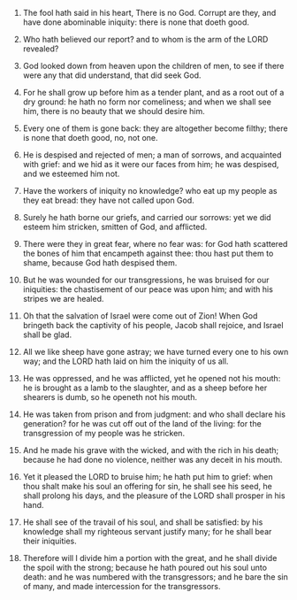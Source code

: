 1. The fool hath said in his heart, There is no God. Corrupt are
they, and have done abominable iniquity: there is none that doeth
good.

1. Who hath believed our report? and to whom is the arm of the LORD
revealed?

2. God looked down from heaven upon the children of men, to see if
there were any that did understand, that did seek God.

2. For he shall grow up before him as a tender plant, and
as a root out of a dry ground: he hath no form nor comeliness; and
when we shall see him, there is no beauty that we should desire him.

3. Every one of them is gone back: they are altogether become
filthy; there is none that doeth good, no, not one.

3. He is despised and rejected of men; a man of sorrows, and
acquainted with grief: and we hid as it were our faces from him; he
was despised, and we esteemed him not.

4. Have the workers of iniquity no knowledge? who eat up my people
as they eat bread: they have not called upon God.

4. Surely he hath borne our griefs, and carried our sorrows: yet we
did esteem him stricken, smitten of God, and afflicted.

5. There were they in great fear, where no fear was: for God hath
scattered the bones of him that encampeth against thee: thou hast put
them to shame, because God hath despised them.

5. But he was wounded for our transgressions, he was bruised for our
iniquities: the chastisement of our peace was upon him; and with his
stripes we are healed.

6. Oh that the salvation of Israel were come out of Zion! When God
bringeth back the captivity of his people, Jacob shall rejoice, and
Israel shall be glad.

6. All we like sheep have gone astray; we have turned every one to
his own way; and the LORD hath laid on him the iniquity of us all.

7. He was oppressed, and he was afflicted, yet he opened not his
mouth: he is brought as a lamb to the slaughter, and as a sheep before
her shearers is dumb, so he openeth not his mouth.

8. He was taken from prison and from judgment: and who shall declare
his generation? for he was cut off out of the land of the living: for
the transgression of my people was he stricken.

9. And he made his grave with the wicked, and with the rich in his
death; because he had done no violence, neither was any deceit in his
mouth.

10. Yet it pleased the LORD to bruise him; he hath put him to grief:
when thou shalt make his soul an offering for sin, he shall see his
seed, he shall prolong his days, and the pleasure of the LORD shall
prosper in his hand.

11. He shall see of the travail of his soul, and shall be satisfied:
by his knowledge shall my righteous servant justify many; for he shall
bear their iniquities.

12. Therefore will I divide him a portion with the great, and he
shall divide the spoil with the strong; because he hath poured out his
soul unto death: and he was numbered with the transgressors; and he
bare the sin of many, and made intercession for the transgressors.